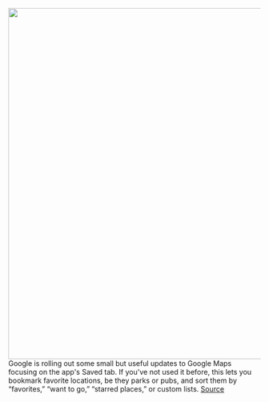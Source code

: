 <img src='https://cdn.vox-cdn.com/thumbor/U3Zpz1SmTXZzsEXSVvR_ngKAOac=/0x0:1722x1126/1200x800/filters:focal(724x426:998x700)/cdn.vox-cdn.com/uploads/chorus_image/image/67302532/google_maps_saved_places_tab.0.jpg' width='700px' /><br/>
Google is rolling out some small but useful updates to Google Maps focusing on the app's Saved tab. If you've not used it before, this lets you bookmark favorite locations, be they parks or pubs, and sort them by “favorites,” “want to go,” “starred places,” or custom lists.
<a href='https://www.theverge.com/2020/8/27/21403773/google-maps-saved-places-tab-update-sort-find'> Source <a/>